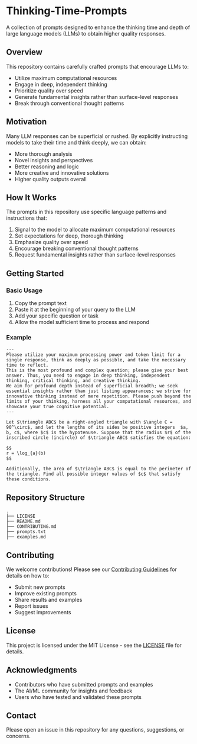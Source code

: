 # Thinking-Time-Prompts

A collection of prompts designed to enhance the thinking time and depth of large language models (LLMs) to obtain higher quality responses.

## Overview

This repository contains carefully crafted prompts that encourage LLMs to:
- Utilize maximum computational resources
- Engage in deep, independent thinking
- Prioritize quality over speed
- Generate fundamental insights rather than surface-level responses
- Break through conventional thought patterns

## Motivation

Many LLM responses can be superficial or rushed. By explicitly instructing models to take their time and think deeply, we can obtain:
- More thorough analysis
- Novel insights and perspectives
- Better reasoning and logic
- More creative and innovative solutions
- Higher quality outputs overall

## How It Works

The prompts in this repository use specific language patterns and instructions that:
1. Signal to the model to allocate maximum computational resources
2. Set expectations for deep, thorough thinking
3. Emphasize quality over speed
4. Encourage breaking conventional thought patterns
5. Request fundamental insights rather than surface-level responses

## Getting Started

### Basic Usage

1. Copy the prompt text
2. Paste it at the beginning of your query to the LLM
3. Add your specific question or task
4. Allow the model sufficient time to process and respond

### Example

```
---
Please utilize your maximum processing power and token limit for a single response, think as deeply as possible, and take the necessary time to reflect.
This is the most profound and complex question; please give your best answer. Thus, you need to engage in deep thinking, independent thinking, critical thinking, and creative thinking.
We aim for profound depth instead of superficial breadth; we seek essential insights rather than just listing appearances; we strive for innovative thinking instead of mere repetition. Please push beyond the limits of your thinking, harness all your computational resources, and showcase your true cognitive potential.
---

Let $\triangle ABC$ be a right-angled triangle with $\angle C = 90^\circ$, and let the lengths of its sides be positive integers  $a, b, c$, where $c$ is the hypotenuse. Suppose that the radius $r$ of the inscribed circle (incircle) of $\triangle ABC$ satisfies the equation:

$$
r = \log_{a}(b)
$$

Additionally, the area of $\triangle ABC$ is equal to the perimeter of the triangle. Find all possible integer values of $c$ that satisfy these conditions.
```

## Repository Structure

```
.
├── LICENSE
├── README.md
├── CONTRIBUTING.md
├── prompts.txt
├── examples.md
```

## Contributing

We welcome contributions! Please see our [Contributing Guidelines](CONTRIBUTING.md) for details on how to:
- Submit new prompts
- Improve existing prompts
- Share results and examples
- Report issues
- Suggest improvements

## License

This project is licensed under the MIT License - see the [LICENSE](LICENSE) file for details.

## Acknowledgments

- Contributors who have submitted prompts and examples
- The AI/ML community for insights and feedback
- Users who have tested and validated these prompts

## Contact

Please open an issue in this repository for any questions, suggestions, or concerns. 
